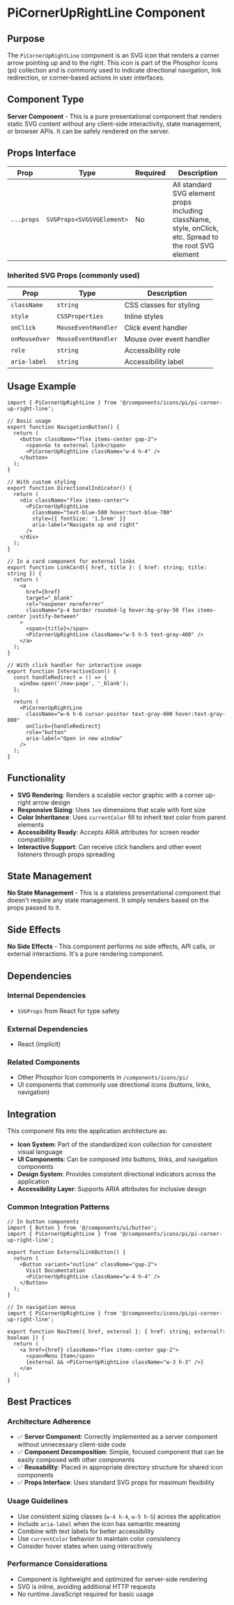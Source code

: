 # PiCornerUpRightLine Component

## Purpose

The `PiCornerUpRightLine` component is an SVG icon that renders a corner arrow pointing up and to the right. This icon is part of the Phosphor Icons (pi) collection and is commonly used to indicate directional navigation, link redirection, or corner-based actions in user interfaces.

## Component Type

**Server Component** - This is a pure presentational component that renders static SVG content without any client-side interactivity, state management, or browser APIs. It can be safely rendered on the server.

## Props Interface

| Prop | Type | Required | Description |
|------|------|----------|-------------|
| `...props` | `SVGProps<SVGSVGElement>` | No | All standard SVG element props including className, style, onClick, etc. Spread to the root SVG element |

### Inherited SVG Props (commonly used)
| Prop | Type | Description |
|------|------|-------------|
| `className` | `string` | CSS classes for styling |
| `style` | `CSSProperties` | Inline styles |
| `onClick` | `MouseEventHandler` | Click event handler |
| `onMouseOver` | `MouseEventHandler` | Mouse over event handler |
| `role` | `string` | Accessibility role |
| `aria-label` | `string` | Accessibility label |

## Usage Example

```tsx
import { PiCornerUpRightLine } from '@/components/icons/pi/pi-corner-up-right-line';

// Basic usage
export function NavigationButton() {
  return (
    <button className="flex items-center gap-2">
      <span>Go to external link</span>
      <PiCornerUpRightLine className="w-4 h-4" />
    </button>
  );
}

// With custom styling
export function DirectionalIndicator() {
  return (
    <div className="flex items-center">
      <PiCornerUpRightLine 
        className="text-blue-500 hover:text-blue-700" 
        style={{ fontSize: '1.5rem' }}
        aria-label="Navigate up and right"
      />
    </div>
  );
}

// In a card component for external links
export function LinkCard({ href, title }: { href: string; title: string }) {
  return (
    <a 
      href={href} 
      target="_blank" 
      rel="noopener noreferrer"
      className="p-4 border rounded-lg hover:bg-gray-50 flex items-center justify-between"
    >
      <span>{title}</span>
      <PiCornerUpRightLine className="w-5 h-5 text-gray-400" />
    </a>
  );
}

// With click handler for interactive usage
export function InteractiveIcon() {
  const handleRedirect = () => {
    window.open('/new-page', '_blank');
  };

  return (
    <PiCornerUpRightLine 
      className="w-6 h-6 cursor-pointer text-gray-600 hover:text-gray-800"
      onClick={handleRedirect}
      role="button"
      aria-label="Open in new window"
    />
  );
}
```

## Functionality

- **SVG Rendering**: Renders a scalable vector graphic with a corner up-right arrow design
- **Responsive Sizing**: Uses `1em` dimensions that scale with font size
- **Color Inheritance**: Uses `currentColor` fill to inherit text color from parent elements
- **Accessibility Ready**: Accepts ARIA attributes for screen reader compatibility
- **Interactive Support**: Can receive click handlers and other event listeners through props spreading

## State Management

**No State Management** - This is a stateless presentational component that doesn't require any state management. It simply renders based on the props passed to it.

## Side Effects

**No Side Effects** - This component performs no side effects, API calls, or external interactions. It's a pure rendering component.

## Dependencies

### Internal Dependencies
- `SVGProps` from React for type safety

### External Dependencies
- React (implicit)

### Related Components
- Other Phosphor Icon components in `/components/icons/pi/`
- UI components that commonly use directional icons (buttons, links, navigation)

## Integration

This component fits into the application architecture as:

- **Icon System**: Part of the standardized icon collection for consistent visual language
- **UI Components**: Can be composed into buttons, links, and navigation components
- **Design System**: Provides consistent directional indicators across the application
- **Accessibility Layer**: Supports ARIA attributes for inclusive design

### Common Integration Patterns

```tsx
// In button components
import { Button } from '@/components/ui/button';
import { PiCornerUpRightLine } from '@/components/icons/pi/pi-corner-up-right-line';

export function ExternalLinkButton() {
  return (
    <Button variant="outline" className="gap-2">
      Visit Documentation
      <PiCornerUpRightLine className="w-4 h-4" />
    </Button>
  );
}

// In navigation menus
import { PiCornerUpRightLine } from '@/components/icons/pi/pi-corner-up-right-line';

export function NavItem({ href, external }: { href: string; external?: boolean }) {
  return (
    <a href={href} className="flex items-center gap-2">
      <span>Menu Item</span>
      {external && <PiCornerUpRightLine className="w-3 h-3" />}
    </a>
  );
}
```

## Best Practices

### Architecture Adherence
- ✅ **Server Component**: Correctly implemented as a server component without unnecessary client-side code
- ✅ **Component Decomposition**: Simple, focused component that can be easily composed with other components
- ✅ **Reusability**: Placed in appropriate directory structure for shared icon components
- ✅ **Props Interface**: Uses standard SVG props for maximum flexibility

### Usage Guidelines
- Use consistent sizing classes (`w-4 h-4`, `w-5 h-5`) across the application
- Include `aria-label` when the icon has semantic meaning
- Combine with text labels for better accessibility
- Use `currentColor` behavior to maintain color consistency
- Consider hover states when using interactively

### Performance Considerations
- Component is lightweight and optimized for server-side rendering
- SVG is inline, avoiding additional HTTP requests
- No runtime JavaScript required for basic usage
